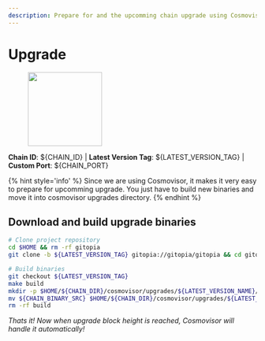 ```yaml
---
description: Prepare for and the upcomming chain upgrade using Cosmovisor.
---
```


# Upgrade

<figure><img src="https://raw.githubusercontent.com/kj89/testnet_manuals/main/pingpub/logos/${PROJECT_NAME}.png" width="150" alt=""><figcaption></figcaption></figure>

**Chain ID**: ${CHAIN_ID} | **Latest Version Tag**: ${LATEST_VERSION_TAG} | **Custom Port**: ${CHAIN_PORT}

{% hint style='info' %}
Since we are using Cosmovisor, it makes it very easy to prepare for upcomming upgrade.
You just have to build new binaries and move it into cosmovisor upgrades directory.
{% endhint %}

## Download and build upgrade binaries

```bash
# Clone project repository
cd $HOME && rm -rf gitopia
git clone -b ${LATEST_VERSION_TAG} gitopia://gitopia/gitopia && cd gitopia

# Build binaries
git checkout ${LATEST_VERSION_TAG}
make build
mkdir -p $HOME/${CHAIN_DIR}/cosmovisor/upgrades/${LATEST_VERSION_NAME}/bin
mv ${CHAIN_BINARY_SRC} $HOME/${CHAIN_DIR}/cosmovisor/upgrades/${LATEST_VERSION_NAME}/bin/
rm -rf build
```

*Thats it! Now when upgrade block height is reached, Cosmovisor will handle it automatically!*
